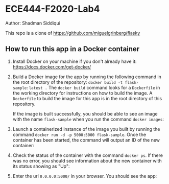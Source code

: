 # ECE444-F2020-Lab4
Author: Shadman Siddiqui

This repo is a clone of https://github.com/miguelgrinberg/flasky

## How to run this app in a Docker container

1. Install Docker on your machine if you don't already have it: https://docs.docker.com/get-docker/

2. Build a Docker image for the app by running the following command in the root directory of the repository: `docker build -t flask-sample:latest .`
   The `docker build` command looks for a `Dockerfile` in the working directory for instructions on how to build the image. A `Dockerfile` to build the image for this app is in the root directory of this repository.
   
   If the image is built successfully, you should be able to see an image with the name `flask-sample` when you run the command `docker images`:
   
3. Launch a containerized instance of the image you built by running the command `docker run -d -p 5000:5000 flask-sample`. Once the container has been started, the command will output an ID of the new container:

4. Check the status of the container with the command `docker ps`. If there was no error, you should see information about the new container with its status showing as "Up":


5. Enter the url `0.0.0.0:5000/` in your browser. You should see the app:

